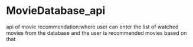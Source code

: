 # MovieDatabase_api
api of movie recommendation:where user can enter the list of watched movies from the database and the user is recommended movies based on that
